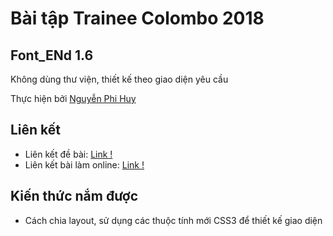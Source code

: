 # Bài tập Trainee Colombo 2018

## Font_ENd 1.6

Không dùng thư viện, thiết kế theo giao diện yêu cầu

Thực hiện bởi [Nguyễn Phi Huy](https://github.com/huynhan147)

## Liên kết

- Liên kết đề bài: [Link !](https://github.com/colombo-trainee/trainee_2018/blob/master/frontend/simple%20mobile/159256-OUIMC7-479.psd)
- Liên kết bài làm online: [Link !](https://huynhan147.github.io/font_end2/)


## Kiến thức nắm được

- Cách chia layout, sử dụng các thuộc tính mới CSS3 để thiết kế giao diện
